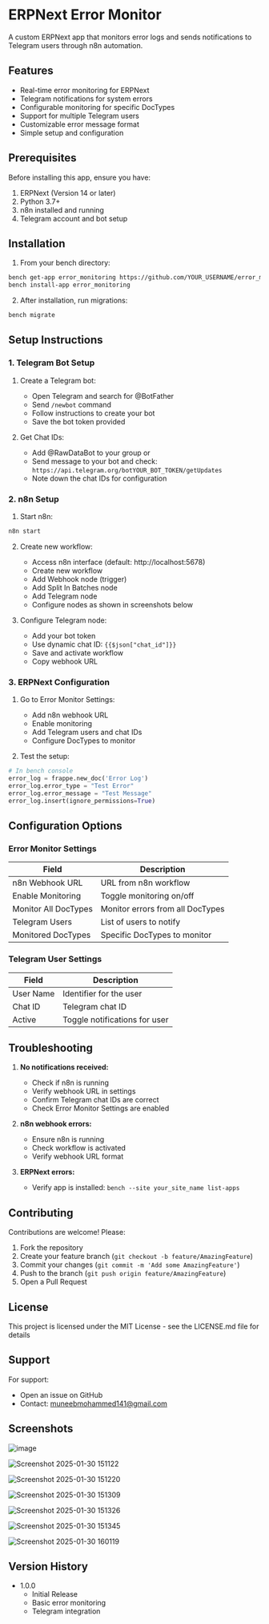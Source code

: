 # ERPNext Error Monitor

A custom ERPNext app that monitors error logs and sends notifications to Telegram users through n8n automation.

## Features

- Real-time error monitoring for ERPNext
- Telegram notifications for system errors
- Configurable monitoring for specific DocTypes
- Support for multiple Telegram users
- Customizable error message format
- Simple setup and configuration

## Prerequisites

Before installing this app, ensure you have:

1. ERPNext (Version 14 or later)
2. Python 3.7+
3. n8n installed and running
4. Telegram account and bot setup

## Installation

1. From your bench directory:
```bash
bench get-app error_monitoring https://github.com/YOUR_USERNAME/error_monitoring
bench install-app error_monitoring
```

2. After installation, run migrations:
```bash
bench migrate
```

## Setup Instructions

### 1. Telegram Bot Setup

1. Create a Telegram bot:
   - Open Telegram and search for @BotFather
   - Send `/newbot` command
   - Follow instructions to create your bot
   - Save the bot token provided

2. Get Chat IDs:
   - Add @RawDataBot to your group or
   - Send message to your bot and check: `https://api.telegram.org/botYOUR_BOT_TOKEN/getUpdates`
   - Note down the chat IDs for configuration

### 2. n8n Setup

1. Start n8n:
```bash
n8n start
```

2. Create new workflow:
   - Access n8n interface (default: http://localhost:5678)
   - Create new workflow
   - Add Webhook node (trigger)
   - Add Split In Batches node
   - Add Telegram node
   - Configure nodes as shown in screenshots below

3. Configure Telegram node:
   - Add your bot token
   - Use dynamic chat ID: `{{$json["chat_id"]}}`
   - Save and activate workflow
   - Copy webhook URL

### 3. ERPNext Configuration

1. Go to Error Monitor Settings:
   - Add n8n webhook URL
   - Enable monitoring
   - Add Telegram users and chat IDs
   - Configure DocTypes to monitor

2. Test the setup:
```python
# In bench console
error_log = frappe.new_doc('Error Log')
error_log.error_type = "Test Error"
error_log.error_message = "Test Message"
error_log.insert(ignore_permissions=True)
```

## Configuration Options

### Error Monitor Settings

| Field | Description |
|-------|-------------|
| n8n Webhook URL | URL from n8n workflow |
| Enable Monitoring | Toggle monitoring on/off |
| Monitor All DocTypes | Monitor errors from all DocTypes |
| Telegram Users | List of users to notify |
| Monitored DocTypes | Specific DocTypes to monitor |

### Telegram User Settings

| Field | Description |
|-------|-------------|
| User Name | Identifier for the user |
| Chat ID | Telegram chat ID |
| Active | Toggle notifications for user |

## Troubleshooting

1. **No notifications received:**
   - Check if n8n is running
   - Verify webhook URL in settings
   - Confirm Telegram chat IDs are correct
   - Check Error Monitor Settings are enabled

2. **n8n webhook errors:**
   - Ensure n8n is running
   - Check workflow is activated
   - Verify webhook URL format

3. **ERPNext errors:**
   - Verify app is installed: `bench --site your_site_name list-apps`

## Contributing

Contributions are welcome! Please:

1. Fork the repository
2. Create your feature branch (`git checkout -b feature/AmazingFeature`)
3. Commit your changes (`git commit -m 'Add some AmazingFeature'`)
4. Push to the branch (`git push origin feature/AmazingFeature`)
5. Open a Pull Request

## License

This project is licensed under the MIT License - see the LICENSE.md file for details

## Support

For support:
- Open an issue on GitHub
- Contact: muneebmohammed141@gmail.com

## Screenshots


![image](https://github.com/user-attachments/assets/379327a6-acb9-4002-b686-55daa8fec620)

![Screenshot 2025-01-30 151122](https://github.com/user-attachments/assets/0715b92c-eedd-41fc-a336-a04072525bec)

![Screenshot 2025-01-30 151220](https://github.com/user-attachments/assets/c4dba80f-ed3b-4795-972f-28adcc1749ac)

![Screenshot 2025-01-30 151309](https://github.com/user-attachments/assets/a5291097-3a15-4d22-ac7d-4a49d6e8aeda)

![Screenshot 2025-01-30 151326](https://github.com/user-attachments/assets/5a876c4d-59e9-4c56-a5b4-f4abc3eaff66)

![Screenshot 2025-01-30 151345](https://github.com/user-attachments/assets/540ec515-87ca-41bf-a635-dd9b348cd081)

![Screenshot 2025-01-30 160119](https://github.com/user-attachments/assets/1dad259a-d2f9-4c71-86cb-f25604ac5d06)


## Version History

- 1.0.0
  - Initial Release
  - Basic error monitoring
  - Telegram integration
